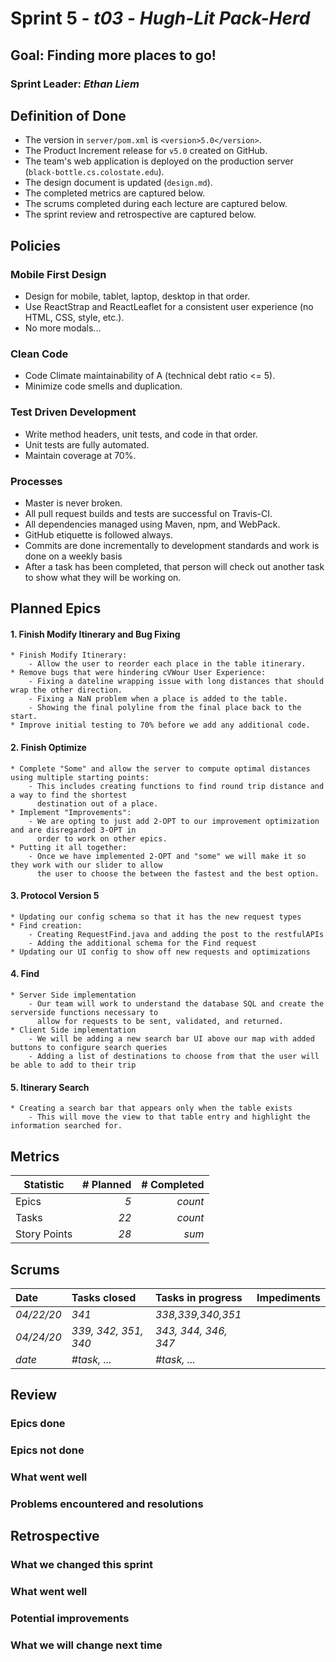 # Sprint 5 - *t03* - *Hugh-Lit Pack-Herd*

## Goal: Finding more places to go!
### Sprint Leader: *Ethan Liem*


## Definition of Done

* The version in `server/pom.xml` is `<version>5.0</version>`.
* The Product Increment release for `v5.0` created on GitHub.
* The team's web application is deployed on the production server (`black-bottle.cs.colostate.edu`).
* The design document is updated (`design.md`).
* The completed metrics are captured below.
* The scrums completed during each lecture are captured below.
* The sprint review and retrospective are captured below.


## Policies

### Mobile First Design
* Design for mobile, tablet, laptop, desktop in that order.
* Use ReactStrap and ReactLeaflet for a consistent user experience (no HTML, CSS, style, etc.).
* No more modals...

### Clean Code
* Code Climate maintainability of A (technical debt ratio <= 5).
* Minimize code smells and duplication.

### Test Driven Development
* Write method headers, unit tests, and code in that order.
* Unit tests are fully automated.
* Maintain coverage at 70%.

### Processes
* Master is never broken. 
* All pull request builds and tests are successful on Travis-CI.
* All dependencies managed using Maven, npm, and WebPack.
* GitHub etiquette is followed always.
* Commits are done incrementally to development standards and work is done on a weekly basis
* After a task has been completed, that person will check out another task to show what they will be working on.


## Planned Epics
#### 1. Finish Modify Itinerary and Bug Fixing
    * Finish Modify Itinerary:
        - Allow the user to reorder each place in the table itinerary.
    * Remove bugs that were hindering cVWour User Experience:
        - Fixing a dateline wrapping issue with long distances that should wrap the other direction.
        - Fixing a NaN problem when a place is added to the table.
        - Showing the final polyline from the final place back to the start.
    * Improve initial testing to 70% before we add any additional code.
#### 2. Finish Optimize
    * Complete "Some" and allow the server to compute optimal distances using multiple starting points:
        - This includes creating functions to find round trip distance and a way to find the shortest 
          destination out of a place.
    * Implement "Improvements":
        - We are opting to just add 2-OPT to our improvement optimization and are disregarded 3-OPT in
          order to work on other epics.
    * Putting it all together:
        - Once we have implemented 2-OPT and "some" we will make it so they work with our slider to allow
          the user to choose the between the fastest and the best option.
#### 3. Protocol Version 5
    * Updating our config schema so that it has the new request types
    * Find creation:
        - Creating RequestFind.java and adding the post to the restfulAPIs
        - Adding the additional schema for the Find request
    * Updating our UI config to show off new requests and optimizations
#### 4. Find
    * Server Side implementation
        - Our team will work to understand the database SQL and create the serverside functions necessary to
          allow for requests to be sent, validated, and returned.
    * Client Side implementation
        - We will be adding a new search bar UI above our map with added buttons to configure search queries
        - Adding a list of destinations to choose from that the user will be able to add to their trip
#### 5. Itinerary Search
    * Creating a search bar that appears only when the table exists
        - This will move the view to that table entry and highlight the information searched for.
## Metrics

| Statistic | # Planned | # Completed |
| --- | ---: | ---: |
| Epics | *5* | *count* |
| Tasks |  *22*   | *count* | 
| Story Points |  *28*  | *sum* | 


## Scrums

| Date | Tasks closed  | Tasks in progress | Impediments |
| :--- | :--- | :--- | :--- |
| *04/22/20* | *341* | *338,339,340,351* |  |
| *04/24/20* | *339, 342, 351, 340* | *343, 344, 346, 347* |  |
| *date* | *#task, ...* | *#task, ...* |  |


## Review

### Epics done  

### Epics not done 

### What went well

### Problems encountered and resolutions


## Retrospective

### What we changed this sprint

### What went well

### Potential improvements

### What we will change next time
